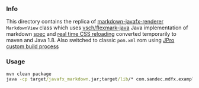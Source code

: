 ### Info

This directory contains the replica of
[markdown-javafx-renderer](https://github.com/JPro-one/markdown-javafx-renderer) `MarkdownView` class which uses
[vsch/flexmark-java](https://github.com/vsch/flexmark-java) Java implementation of markdown [spec](https://spec.commonmark.org/0.28/) and [real time CSS reloading](https://github.com/mcfoggy/cssfx)
converted temporarily to maven and Java 1.8. Also switched to classic `pom.xml` rom using [JPro custom  build process](https://github.com/JPro-one/JPro-from-Jars)

### Usage

```cmd
mvn clean package
java -cp target/javafx_markdown.jar;target/lib/* com.sandec.mdfx.example.ExampleMDFX
```
